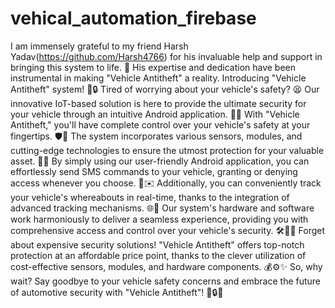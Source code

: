# vehical_automation_firebase
I am immensely grateful to my friend Harsh Yadav(https://github.com/Harsh4766) for his invaluable help and support in bringing this system to life. 🙏 His expertise and dedication have been instrumental in making "Vehicle Antitheft" a reality.
Introducing "Vehicle Antitheft" system! 🚗🔒
Tired of worrying about your vehicle's safety? 😫 Our innovative IoT-based solution is here to provide the ultimate security for your vehicle through an intuitive Android application. 📱💡
With "Vehicle Antitheft," you'll have complete control over your vehicle's safety at your fingertips. 🛡️🚀 The system incorporates various sensors, modules, and cutting-edge technologies to ensure the utmost protection for your valuable asset. 📡🔐
By simply using our user-friendly Android application, you can effortlessly send SMS commands to your vehicle, granting or denying access whenever you choose. 📲✉️ Additionally, you can conveniently track your vehicle's whereabouts in real-time, thanks to the integration of advanced tracking mechanisms. 🌐📌
Our system's hardware and software work harmoniously to deliver a seamless experience, providing you with comprehensive access and control over your vehicle's security. 🛠️👥💪
Forget about expensive security solutions! "Vehicle Antitheft" offers top-notch protection at an affordable price point, thanks to the clever utilization of cost-effective sensors, modules, and hardware components. 💰⚙️✨
So, why wait? Say goodbye to your vehicle safety concerns and embrace the future of automotive security with "Vehicle Antitheft"! 🚀🔒📲
